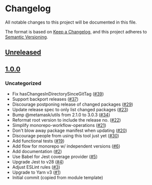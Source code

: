 # Changelog
All notable changes to this project will be documented in this file.

The format is based on [Keep a Changelog](https://keepachangelog.com/en/1.0.0/),
and this project adheres to [Semantic Versioning](https://semver.org/spec/v2.0.0.html).

## [Unreleased]

## [1.0.0]
### Uncategorized
- Fix hasChangesInDirectorySinceGitTag ([#39](https://github.com/MetaMask/create-release-branch/pull/39))
- Support backport releases ([#37](https://github.com/MetaMask/create-release-branch/pull/37))
- Discourage postponing release of changed packages ([#29](https://github.com/MetaMask/create-release-branch/pull/29))
- Update release spec to only list changed packages ([#23](https://github.com/MetaMask/create-release-branch/pull/23))
- Bump @metamask/utils from 2.1.0 to 3.0.3 ([#34](https://github.com/MetaMask/create-release-branch/pull/34))
- Reformat root version to include the release no. ([#22](https://github.com/MetaMask/create-release-branch/pull/22))
- Simplify monorepo-workflow-operations ([#21](https://github.com/MetaMask/create-release-branch/pull/21))
- Don't blow away package manifest when updating ([#20](https://github.com/MetaMask/create-release-branch/pull/20))
- Discourage people from using this tool just yet ([#30](https://github.com/MetaMask/create-release-branch/pull/30))
- Add functional tests ([#19](https://github.com/MetaMask/create-release-branch/pull/19))
- Add flow for monorepo w/ independent versions ([#6](https://github.com/MetaMask/create-release-branch/pull/6))
- Add documentation ([#2](https://github.com/MetaMask/create-release-branch/pull/2))
- Use Babel for Jest coverage provider ([#5](https://github.com/MetaMask/create-release-branch/pull/5))
- Upgrade Jest to v28 ([#4](https://github.com/MetaMask/create-release-branch/pull/4))
- Adjust ESLint rules ([#3](https://github.com/MetaMask/create-release-branch/pull/3))
- Upgrade to Yarn v3 ([#1](https://github.com/MetaMask/create-release-branch/pull/1))
- Initial commit (copied from module template)

[Unreleased]: https://github.com/MetaMask/create-release-branch/compare/v1.0.0...HEAD
[1.0.0]: https://github.com/MetaMask/create-release-branch/releases/tag/v1.0.0
